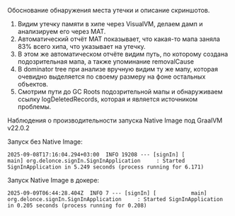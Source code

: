 Обоснование обнаружения места утечки и описание скриншотов.

1. Видим утечку памяти в хипе через VisualVM, делаем дамп и анализируем его через MAT.
2. Автоматический отчёт MAT показывает, что какая-то мапа заняла 83% всего хипа, что указывает на утечку.
3. В этом же автоматическом отчёте видим путь, по которому создана подозрительная мапа, а также упоминание removalCause
4. В dominator tree при анализе вручную видим ту же мапу, которая очевидно выделяется по своему размеру на фоне остальных объектов.
5. Смотрим пути до GC Roots подозрительной мапы и обнаруживаем ссылку logDeletedRecords, которая и является источником проблемы.

Наблюдения о производительности запуска Native Image под GraalVM v22.0.2

Запуск без Native Image: 
```
2025-09-08T17:16:04.294+03:00  INFO 19208 --- [signIn] [           main] org.delonce.signIn.SignInApplication     : Started SignInApplication in 5.249 seconds (process running for 6.171)
```

Запуск Native Image в докере:
```
2025-09-09T06:44:28.404Z  INFO 7 --- [signIn] [           main] org.delonce.signIn.SignInApplication     : Started SignInApplication in 0.205 seconds (process running for 0.208)   
```